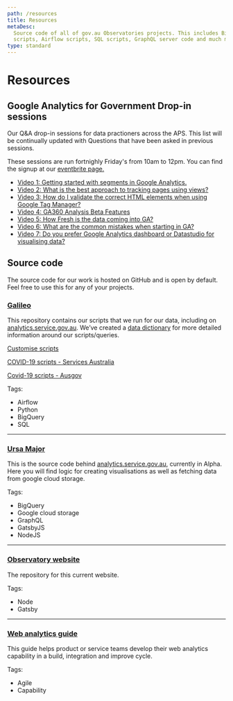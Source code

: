 ```yaml
---
path: /resources
title: Resources
metaDesc:
  Source code of all of gov.au Observatories projects. This includes BigQuery
  scripts, Airflow scripts, SQL scripts, GraphQL server code and much more.
type: standard
---
```


# Resources

## Google Analytics for Government Drop-in sessions

Our Q&A drop-in sessions for data practioners across the APS. This list will be
continually updated with Questions that have been asked in previous sessions.

These sessions are run fortnighly Friday's from 10am to 12pm. You can find the
signup at our
[eventbrite page.](https://www.eventbrite.com.au/o/digital-transformation-agency-8025584572)

- [Video 1: Getting started with segments in Google Analytics.](https://youtu.be/NVXRBhb_IcY)
- [Video 2: What is the best approach to tracking pages using views?](https://youtu.be/UngFpyjCxs0)
- [Video 3: How do I validate the correct HTML elements when using Google Tag Manager?](https://youtu.be/j4FE_Il6zSY)
- [Video 4: GA360 Analysis Beta Features](https://youtu.be/oP4TU9by47M)
- [Video 5: How Fresh is the data coming into GA?](https://youtu.be/ux_C2RdiiY8)
- [Video 6: What are the common mistakes when starting in GA?](https://youtu.be/2h1FVxTPNnY)
- [Video 7: Do you prefer Google Analytics dashboard or Datastudio for visualising data?](https://youtu.be/I2P6aTcc8n8)

## Source code

The source code for our work is hosted on GitHub and is open by default. Feel
free to use this for any of your projects.

### [Galileo](https://github.com/govau/GAlileo)

This repository contains our scripts that we run for our data, including on
<a href="https://analytics.service.gov.au">analytics.service.gov.au</a>. We’ve
created a
[data dictionary](https://github.com/govau/GAlileo/wiki/gov.au-Observatory-Data-Dictionary)
for more detailed information around our scripts/queries.

[Customise scripts](https://github.com/govau/GAlileo/tree/master/dags/bq_scripts_doi)

[COVID-19 scripts - Services Australia](https://github.com/govau/GAlileo/tree/master/dags/bq_scripts_covid19_servicesaus)

[Covid-19 scripts - Ausgov](https://github.com/govau/GAlileo/tree/master/dags/bq_scripts_covid19_ausgov)

<p class="inline">Tags:</p>

<ul class="au-tag-list au-tag-list--inline">
  <li><span class="au-tag">Airflow</span></li>
  <li><span class="au-tag">Python</span></li>
  <li><span class="au-tag">BigQuery</span></li>
  <li><span class="au-tag">SQL</span></li>
</ul>
<hr class="divider"/>

<h3 class="mt-0"><a href="https://github.com/govau/ursa-major">Ursa Major</a></h3>

This is the source code behind
<a href="https://analytics.service.gov.au">analytics.service.gov.au</a>,
currently in Alpha. Here you will find logic for creating visualisations as well
as fetching data from google cloud storage.

<p class="inline">Tags:</p>

<ul class="au-tag-list au-tag-list--inline">
  <li><span class="au-tag">BigQuery</span></li>
  <li><span class="au-tag">Google cloud storage</span></li>
  <li><span class="au-tag">GraphQL</span></li>
  <li><span class="au-tag">GatsbyJS</span></li>
  <li><span class="au-tag">NodeJS</span></li>
</ul>

<hr class="divider" />

<h3 class="mt-0"><a href="https://github.com/govau/observatory-website">Observatory website</a></h3>

The repository for this current website.

<p class="inline">Tags:</p>

<ul class="au-tag-list au-tag-list--inline">
  <li><span class="au-tag">Node</span></li>
  <li><span class="au-tag">Gatsby</span></li>
</ul>

<hr class="divider" />

<h3 class="mt-0"><a href="https://www.dta.gov.au/our-projects/google-analytics-government/web-analytics-agile">Web analytics guide</a></h3>

This guide helps product or service teams develop their web analytics capability
in a build, integration and improve cycle.

<p class="inline">Tags:</p>

<ul class="au-tag-list au-tag-list--inline">
  <li><span class="au-tag">Agile</span></li>
  <li><span class="au-tag">Capability</span></li>
</ul>
